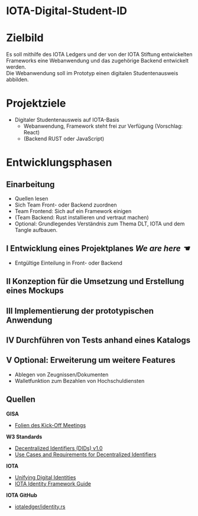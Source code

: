 # IOTA-Digital-Student-ID

# Zielbild

Es soll mithilfe des IOTA Ledgers und der von der IOTA Stiftung entwickelten Frameworks eine Webanwendung und das zugehörige Backend entwickelt werden.  
Die Webanwendung soll im Prototyp einen digitalen Studentenausweis abbilden.

# Projektziele

- Digitaler Studentenausweis auf IOTA-Basis
  - Webanwendung, Framework steht frei zur Verfügung (Vorschlag: React)
  - (Backend RUST oder JavaScript)

# Entwicklungsphasen

## Einarbeitung

- Quellen lesen
- Sich Team Front- oder Backend zuordnen
- Team Frontend: Sich auf ein Framework einigen
- (Team Backend: Rust installieren und vertraut machen)
- Optional: Grundlegendes Verständnis zum Thema DLT, IOTA und dem Tangle aufbauen.

## I Entwicklung eines Projektplanes **_We are here ☚_**

- Entgültige Einteilung in Front- oder Backend

## II Konzeption für die Umsetzung und Erstellung eines Mockups
## III Implementierung der prototypischen Anwendung
## IV Durchführen von Tests anhand eines Katalogs
## V Optional: Erweiterung um weitere Features

- Ablegen von Zeugnissen/Dokumenten
- Walletfunktion zum Bezahlen von Hochschuldiensten

## Quellen

**GISA**

- [Folien des Kick-Off Meetings](/uploads/73ff9e89931e9fcb2bcfd7ac6b77f988/HochschuleSA.pptx)

**W3 Standards**
- [Decentralized Identifiers (DIDs) v1.0](https://www.w3.org/TR/did-core/)
- [Use Cases and Requirements for Decentralized Identifiers](https://www.w3.org/TR/did-use-cases/)

**IOTA**
- [Unifying Digital Identities](https://www.iota.org/solutions/digital-identity)
- [IOTA Identity Framework Guide](https://wiki.iota.org/identity.rs/introduction)

**IOTA GitHub**
- [iotaledger/identity.rs](https://github.com/iotaledger/identity.rs)
